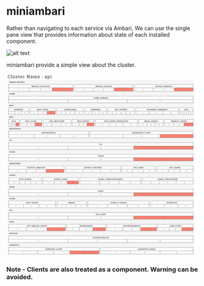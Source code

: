 # miniambari

Rather than navigating to each service via Ambari, We can use the single pane view that provides information about state of each installed component.

![alt text](https://community.hortonworks.com/storage/attachments/42877-ambari-all-services-stopped.jpg)

miniambari provide a simple view about the cluster.

![alt text](https://github.com/hemantdindi/miniambari/blob/master/miniAmbari.png)

### Note - Clients are also treated as a component. Warning can be avoided.
